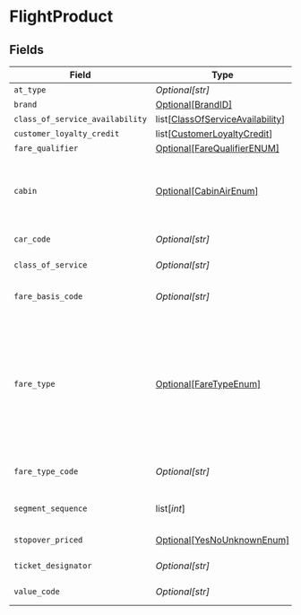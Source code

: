 # FlightProduct


## Fields

| Field                                                                                                       | Type                                                                                                        | Required                                                                                                    | Description                                                                                                 | Example                                                                                                     |
| ----------------------------------------------------------------------------------------------------------- | ----------------------------------------------------------------------------------------------------------- | ----------------------------------------------------------------------------------------------------------- | ----------------------------------------------------------------------------------------------------------- | ----------------------------------------------------------------------------------------------------------- |
| `at_type`                                                                                                   | *Optional[str]*                                                                                             | :heavy_minus_sign:                                                                                          | N/A                                                                                                         | FlightProduct                                                                                               |
| `brand`                                                                                                     | [Optional[BrandID]](../../models/shared/brandid.md)                                                         | :heavy_minus_sign:                                                                                          | N/A                                                                                                         |                                                                                                             |
| `class_of_service_availability`                                                                             | list[[ClassOfServiceAvailability](../../models/shared/classofserviceavailability.md)]                       | :heavy_minus_sign:                                                                                          | N/A                                                                                                         |                                                                                                             |
| `customer_loyalty_credit`                                                                                   | list[[CustomerLoyaltyCredit](../../models/shared/customerloyaltycredit.md)]                                 | :heavy_minus_sign:                                                                                          | N/A                                                                                                         |                                                                                                             |
| `fare_qualifier`                                                                                            | [Optional[FareQualifierENUM]](../../models/shared/farequalifierenum.md)                                     | :heavy_minus_sign:                                                                                          | N/A                                                                                                         |                                                                                                             |
| `cabin`                                                                                                     | [Optional[CabinAirEnum]](../../models/shared/cabinairenum.md)                                               | :heavy_minus_sign:                                                                                          | Specifies the cabin type (e.g. first, business, economy).                                                   | Economy                                                                                                     |
| `car_code`                                                                                                  | *Optional[str]*                                                                                             | :heavy_minus_sign:                                                                                          | The car code                                                                                                | P1234                                                                                                       |
| `class_of_service`                                                                                          | *Optional[str]*                                                                                             | :heavy_minus_sign:                                                                                          | The class of service                                                                                        | F                                                                                                           |
| `fare_basis_code`                                                                                           | *Optional[str]*                                                                                             | :heavy_minus_sign:                                                                                          | Fare basis code                                                                                             | HKG  SU  X/MOW  SU  KGD  598.78                                                                             |
| `fare_type`                                                                                                 | [Optional[FareTypeEnum]](../../models/shared/faretypeenum.md)                                               | :heavy_minus_sign:                                                                                          | Defines the type of fares to return (Only public fares, Only private fares, Only agency private fares, Only |                                                                                                             |
| `fare_type_code`                                                                                            | *Optional[str]*                                                                                             | :heavy_minus_sign:                                                                                          | The ATPCO fare type code                                                                                    | ERU                                                                                                         |
| `segment_sequence`                                                                                          | list[*int*]                                                                                                 | :heavy_check_mark:                                                                                          | The Segment sequence                                                                                        | 23,45,67,89                                                                                                 |
| `stopover_priced`                                                                                           | [Optional[YesNoUnknownEnum]](../../models/shared/yesnounknownenum.md)                                       | :heavy_minus_sign:                                                                                          | Yes , No , Unknown                                                                                          |                                                                                                             |
| `ticket_designator`                                                                                         | *Optional[str]*                                                                                             | :heavy_minus_sign:                                                                                          | The ticket designator                                                                                       | BB5662Y                                                                                                     |
| `value_code`                                                                                                | *Optional[str]*                                                                                             | :heavy_minus_sign:                                                                                          | The value code                                                                                              | 365                                                                                                         |